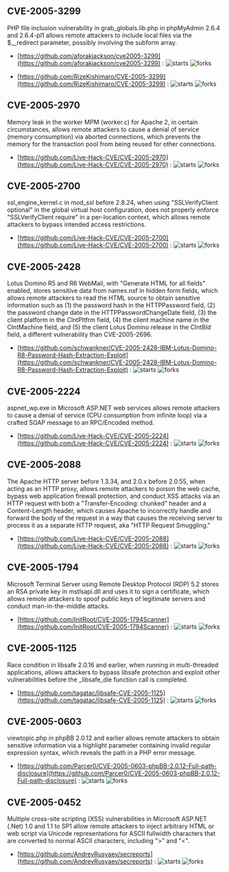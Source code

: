 ## CVE-2005-3299
 PHP file inclusion vulnerability in grab_globals.lib.php in phpMyAdmin 2.6.4 and 2.6.4-pl1 allows remote attackers to include local files via the $__redirect parameter, possibly involving the subform array.



- [https://github.com/aforakjackson/cve2005-3299](https://github.com/aforakjackson/cve2005-3299) :  ![starts](https://img.shields.io/github/stars/aforakjackson/cve2005-3299.svg) ![forks](https://img.shields.io/github/forks/aforakjackson/cve2005-3299.svg)

- [https://github.com/RizeKishimaro/CVE-2005-3299](https://github.com/RizeKishimaro/CVE-2005-3299) :  ![starts](https://img.shields.io/github/stars/RizeKishimaro/CVE-2005-3299.svg) ![forks](https://img.shields.io/github/forks/RizeKishimaro/CVE-2005-3299.svg)

## CVE-2005-2970
 Memory leak in the worker MPM (worker.c) for Apache 2, in certain circumstances, allows remote attackers to cause a denial of service (memory consumption) via aborted connections, which prevents the memory for the transaction pool from being reused for other connections.



- [https://github.com/Live-Hack-CVE/CVE-2005-2970](https://github.com/Live-Hack-CVE/CVE-2005-2970) :  ![starts](https://img.shields.io/github/stars/Live-Hack-CVE/CVE-2005-2970.svg) ![forks](https://img.shields.io/github/forks/Live-Hack-CVE/CVE-2005-2970.svg)

## CVE-2005-2700
 ssl_engine_kernel.c in mod_ssl before 2.8.24, when using &quot;SSLVerifyClient optional&quot; in the global virtual host configuration, does not properly enforce &quot;SSLVerifyClient require&quot; in a per-location context, which allows remote attackers to bypass intended access restrictions.



- [https://github.com/Live-Hack-CVE/CVE-2005-2700](https://github.com/Live-Hack-CVE/CVE-2005-2700) :  ![starts](https://img.shields.io/github/stars/Live-Hack-CVE/CVE-2005-2700.svg) ![forks](https://img.shields.io/github/forks/Live-Hack-CVE/CVE-2005-2700.svg)

## CVE-2005-2428
 Lotus Domino R5 and R6 WebMail, with &quot;Generate HTML for all fields&quot; enabled, stores sensitive data from names.nsf in hidden form fields, which allows remote attackers to read the HTML source to obtain sensitive information such as (1) the password hash in the HTTPPassword field, (2) the password change date in the HTTPPasswordChangeDate field, (3) the client platform in the ClntPltfrm field, (4) the client machine name in the ClntMachine field, and (5) the client Lotus Domino release in the ClntBld field, a different vulnerability than CVE-2005-2696.



- [https://github.com/schwankner/CVE-2005-2428-IBM-Lotus-Domino-R8-Password-Hash-Extraction-Exploit](https://github.com/schwankner/CVE-2005-2428-IBM-Lotus-Domino-R8-Password-Hash-Extraction-Exploit) :  ![starts](https://img.shields.io/github/stars/schwankner/CVE-2005-2428-IBM-Lotus-Domino-R8-Password-Hash-Extraction-Exploit.svg) ![forks](https://img.shields.io/github/forks/schwankner/CVE-2005-2428-IBM-Lotus-Domino-R8-Password-Hash-Extraction-Exploit.svg)

## CVE-2005-2224
 aspnet_wp.exe in Microsoft ASP.NET web services allows remote attackers to cause a denial of service (CPU consumption from infinite loop) via a crafted SOAP message to an RPC/Encoded method.



- [https://github.com/Live-Hack-CVE/CVE-2005-2224](https://github.com/Live-Hack-CVE/CVE-2005-2224) :  ![starts](https://img.shields.io/github/stars/Live-Hack-CVE/CVE-2005-2224.svg) ![forks](https://img.shields.io/github/forks/Live-Hack-CVE/CVE-2005-2224.svg)

## CVE-2005-2088
 The Apache HTTP server before 1.3.34, and 2.0.x before 2.0.55, when acting as an HTTP proxy, allows remote attackers to poison the web cache, bypass web application firewall protection, and conduct XSS attacks via an HTTP request with both a &quot;Transfer-Encoding: chunked&quot; header and a Content-Length header, which causes Apache to incorrectly handle and forward the body of the request in a way that causes the receiving server to process it as a separate HTTP request, aka &quot;HTTP Request Smuggling.&quot;



- [https://github.com/Live-Hack-CVE/CVE-2005-2088](https://github.com/Live-Hack-CVE/CVE-2005-2088) :  ![starts](https://img.shields.io/github/stars/Live-Hack-CVE/CVE-2005-2088.svg) ![forks](https://img.shields.io/github/forks/Live-Hack-CVE/CVE-2005-2088.svg)

## CVE-2005-1794
 Microsoft Terminal Server using Remote Desktop Protocol (RDP) 5.2 stores an RSA private key in mstlsapi.dll and uses it to sign a certificate, which allows remote attackers to spoof public keys of legitimate servers and conduct man-in-the-middle attacks.



- [https://github.com/InitRoot/CVE-2005-1794Scanner](https://github.com/InitRoot/CVE-2005-1794Scanner) :  ![starts](https://img.shields.io/github/stars/InitRoot/CVE-2005-1794Scanner.svg) ![forks](https://img.shields.io/github/forks/InitRoot/CVE-2005-1794Scanner.svg)

## CVE-2005-1125
 Race condition in libsafe 2.0.16 and earlier, when running in multi-threaded applications, allows attackers to bypass libsafe protection and exploit other vulnerabilities before the _libsafe_die function call is completed.



- [https://github.com/tagatac/libsafe-CVE-2005-1125](https://github.com/tagatac/libsafe-CVE-2005-1125) :  ![starts](https://img.shields.io/github/stars/tagatac/libsafe-CVE-2005-1125.svg) ![forks](https://img.shields.io/github/forks/tagatac/libsafe-CVE-2005-1125.svg)

## CVE-2005-0603
 viewtopic.php in phpBB 2.0.12 and earlier allows remote attackers to obtain sensitive information via a highlight parameter containing invalid regular expression syntax, which reveals the path in a PHP error message.



- [https://github.com/Parcer0/CVE-2005-0603-phpBB-2.0.12-Full-path-disclosure](https://github.com/Parcer0/CVE-2005-0603-phpBB-2.0.12-Full-path-disclosure) :  ![starts](https://img.shields.io/github/stars/Parcer0/CVE-2005-0603-phpBB-2.0.12-Full-path-disclosure.svg) ![forks](https://img.shields.io/github/forks/Parcer0/CVE-2005-0603-phpBB-2.0.12-Full-path-disclosure.svg)

## CVE-2005-0452
 Multiple cross-site scripting (XSS) vulnerabilities in Microsoft ASP.NET (.Net) 1.0 and 1.1 to SP1 allow remote attackers to inject arbitrary HTML or web script via Unicode representations for ASCII fullwidth characters that are converted to normal ASCII characters, including &quot;&gt;&quot; and &quot;&lt;&quot;.



- [https://github.com/AndreyRusyaev/secreports](https://github.com/AndreyRusyaev/secreports) :  ![starts](https://img.shields.io/github/stars/AndreyRusyaev/secreports.svg) ![forks](https://img.shields.io/github/forks/AndreyRusyaev/secreports.svg)
